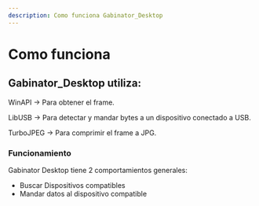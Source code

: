 ```yaml
---
description: Como funciona Gabinator_Desktop
---
```


# Como funciona

## Gabinator\_Desktop utiliza:

WinAPI -> Para obtener el frame.

LibUSB -> Para detectar y mandar bytes a un dispositivo conectado a USB.

TurboJPEG -> Para comprimir el frame a JPG.



### Funcionamiento

Gabinator Desktop tiene 2 comportamientos generales:

* Buscar Dispositivos compatibles
* Mandar datos al dispositivo compatible

